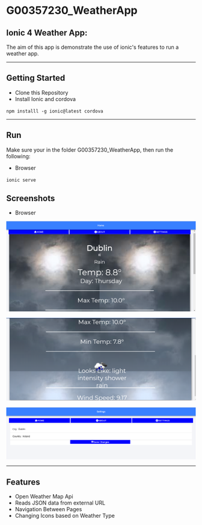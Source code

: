 # G00357230_WeatherApp

## Ionic 4 Weather App: 
The aim of this app is demonstrate the use of ionic's features to run a weather app.
************************************************************************************

## Getting Started
- Clone this Repository
- Install Ionic and cordova

`npm installl -g ionic@latest cordova`

************************************************************************************

## Run
Make sure your in the folder G00357230_WeatherApp, then run the following:

- Browser

`ionic serve`

## Screenshots

- Browser

![alt text](https://github.com/MarkReillyGMIT/G00357230_WeatherApp/blob/master/src/assets/images/Home1.PNG "Home Screen")

![alt text](https://github.com/MarkReillyGMIT/G00357230_WeatherApp/blob/master/src/assets/images/Home2.PNG "Home Screen")

![alt text](https://github.com/MarkReillyGMIT/G00357230_WeatherApp/blob/master/src/assets/images/Settings.PNG "Settings Screen")

*****************************************************************************************

## Features
- Open Weather Map Api
- Reads JSON data from external URL
- Navigation Between Pages
- Changing Icons based on Weather Type

